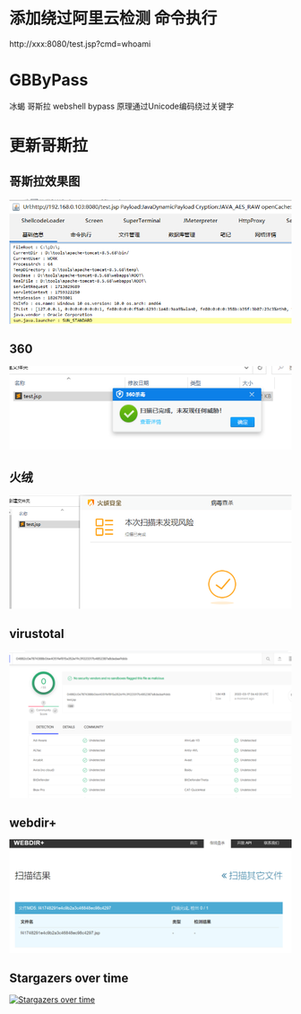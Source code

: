 # 添加绕过阿里云检测 命令执行
http://xxx:8080/test.jsp?cmd=whoami

# GBByPass
冰蝎 哥斯拉 webshell bypass 原理通过Unicode编码绕过关键字
# 更新哥斯拉
## 哥斯拉效果图
![](images/godz.png)
## 360 
![](images/360.png)
## 火绒
![](images/fir.png)
## virustotal
![](images/img.png)
## webdir+
![](images/webdir+.png)


## Stargazers over time

[![Stargazers over time](https://starchart.cc/czz1233/GBByPass.svg)](https://starchart.cc/czz1233/GBByPass)
